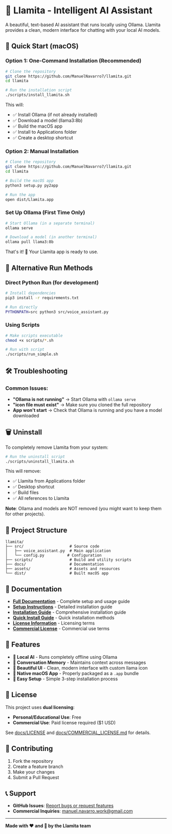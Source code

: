 # 🦙 Llamita - Intelligent AI Assistant

A beautiful, text-based AI assistant that runs locally using Ollama. Llamita provides a clean, modern interface for chatting with your local AI models.

## 🚀 Quick Start (macOS)

### Option 1: One-Command Installation (Recommended)
```bash
# Clone the repository
git clone https://github.com/ManuelNavarro7/llamita.git
cd llamita

# Run the installation script
./scripts/install_llamita.sh
```

This will:
- ✅ Install Ollama (if not already installed)
- ✅ Download a model (llama3:8b)
- ✅ Build the macOS app
- ✅ Install to Applications folder
- ✅ Create a desktop shortcut

### Option 2: Manual Installation
```bash
# Clone the repository
git clone https://github.com/ManuelNavarro7/llamita.git
cd llamita

# Build the macOS app
python3 setup.py py2app

# Run the app
open dist/Llamita.app
```

### Set Up Ollama (First Time Only)
```bash
# Start Ollama (in a separate terminal)
ollama serve

# Download a model (in another terminal)
ollama pull llama3:8b
```

That's it! 🎉 Your Llamita app is ready to use.

## 🔧 Alternative Run Methods

### Direct Python Run (for development)
```bash
# Install dependencies
pip3 install -r requirements.txt

# Run directly
PYTHONPATH=src python3 src/voice_assistant.py
```

### Using Scripts
```bash
# Make scripts executable
chmod +x scripts/*.sh

# Run with script
./scripts/run_simple.sh
```

## 🛠️ Troubleshooting

### Common Issues:
- **"Ollama is not running"** → Start Ollama with `ollama serve`
- **"icon file must exist"** → Make sure you cloned the full repository
- **App won't start** → Check that Ollama is running and you have a model downloaded

## 🗑️ Uninstall

To completely remove Llamita from your system:

```bash
# Run the uninstall script
./scripts/uninstall_llamita.sh
```

This will remove:
- ✅ Llamita from Applications folder
- ✅ Desktop shortcut
- ✅ Build files
- ✅ All references to Llamita

**Note**: Ollama and models are NOT removed (you might want to keep them for other projects).

## 📁 Project Structure

```
llamita/
├── src/                    # Source code
│   ├── voice_assistant.py  # Main application
│   └── config.py          # Configuration
├── scripts/                # Build and utility scripts  
├── docs/                   # Documentation
├── assets/                 # Assets and resources
└── dist/                   # Built macOS app
```

## 📖 Documentation

- **[Full Documentation](docs/README.md)** - Complete setup and usage guide
- **[Setup Instructions](docs/SETUP_INSTRUCTIONS.md)** - Detailed installation guide
- **[Installation Guide](docs/INSTALLATION_GUIDE.md)** - Comprehensive installation guide
- **[Quick Install Guide](docs/QUICK_INSTALL.md)** - Quick installation methods
- **[License Information](docs/LICENSE)** - Licensing terms
- **[Commercial License](docs/COMMERCIAL_LICENSE.md)** - Commercial use terms

## 🎯 Features

- **🤖 Local AI** - Runs completely offline using Ollama
- **💬 Conversation Memory** - Maintains context across messages
- **🎨 Beautiful UI** - Clean, modern interface with custom llama icon
- **📱 Native macOS App** - Properly packaged as a `.app` bundle
- **🚀 Easy Setup** - Simple 3-step installation process

## 📝 License

This project uses **dual licensing**:
- **Personal/Educational Use**: Free
- **Commercial Use**: Paid license required ($1 USD)

See [docs/LICENSE](docs/LICENSE) and [docs/COMMERCIAL_LICENSE.md](docs/COMMERCIAL_LICENSE.md) for details.

## 🤝 Contributing

1. Fork the repository
2. Create a feature branch
3. Make your changes
4. Submit a Pull Request

## 📞 Support

- **GitHub Issues**: [Report bugs or request features](https://github.com/ManuelNavarro7/llamita/issues)
- **Commercial Inquiries**: manuel.navarro.work@gmail.com

---

**Made with ❤️ and 🦙 by the Llamita team**
